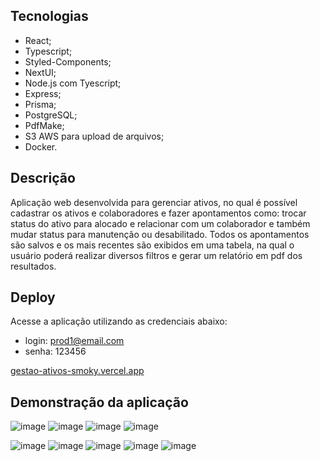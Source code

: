## Tecnologias
- React;
- Typescript;
- Styled-Components;
- NextUI;
- Node.js com Tyescript;
- Express;
- Prisma;
- PostgreSQL;
- PdfMake;
- S3 AWS para upload de arquivos;
- Docker.

## Descrição
Aplicação web desenvolvida para gerenciar ativos, no qual é possível cadastrar os ativos e colaboradores e fazer apontamentos como: trocar status do ativo para alocado e relacionar com um colaborador e também mudar status para manutenção ou desabilitado. Todos os apontamentos são salvos e os mais recentes são exibidos em uma tabela, na qual o usuário poderá realizar diversos filtros e gerar um relatório em pdf dos resultados.

## Deploy
Acesse a aplicação utilizando as credenciais abaixo:
- login: prod1@email.com
- senha: 123456
  
[gestao-ativos-smoky.vercel.app](https://gestao-ativos-smoky.vercel.app/)

## Demonstração da aplicação

![image](https://github.com/Daniflav94/Gestao-Ativos/assets/99519903/ff81f81d-4867-443c-a695-0cfce9cfa35d)
![image](https://github.com/Daniflav94/Gestao-Ativos/assets/99519903/a6db853b-a39a-49f9-aff7-5188782f8550)
![image](https://github.com/Daniflav94/Gestao-Ativos/assets/99519903/1c464989-34f1-4a10-a906-2ddbcc76a550)
![image](https://github.com/Daniflav94/Gestao-Ativos/assets/99519903/8695412a-84f5-4751-becd-f75487ccc058)

![image](https://github.com/Daniflav94/Gestao-Ativos/assets/99519903/f2a31b3e-ea3b-4a32-8d15-fcaabcad6112)
![image](https://github.com/Daniflav94/Gestao-Ativos/assets/99519903/df531106-a557-4806-91d3-140efa0e1176)
![image](https://github.com/Daniflav94/Gestao-Ativos/assets/99519903/ddddc249-5f6d-4d26-a3ec-07ce13b9f8cb)
![image](https://github.com/Daniflav94/Gestao-Ativos/assets/99519903/d7f4a8d7-9cd0-48e6-939a-8f6efdaa8ca8)
![image](https://github.com/Daniflav94/Gestao-Ativos/assets/99519903/7d85e5b4-442b-4ae3-9f03-9f88c328ef5e)

